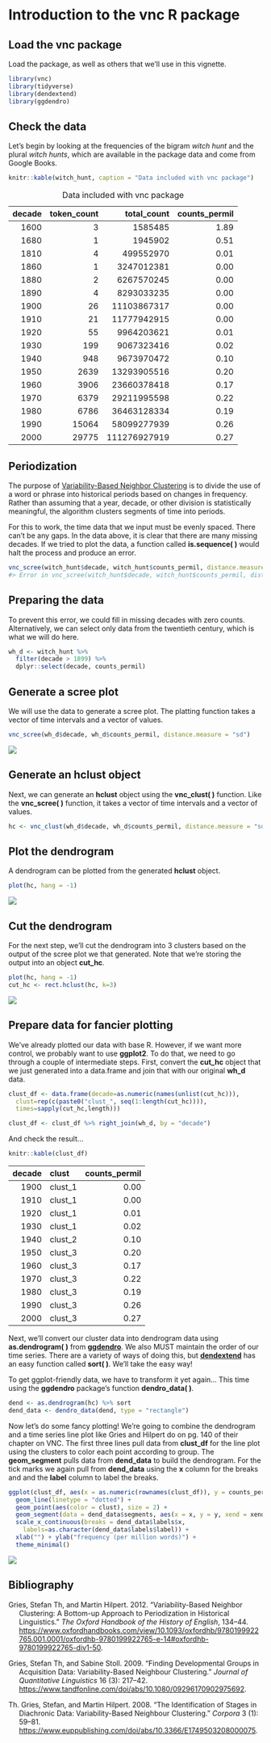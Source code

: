 # Introduction to the vnc R package

## Load the vnc package

Load the package, as well as others that we’ll use in this vignette.

``` r
library(vnc)
library(tidyverse)
library(dendextend)
library(ggdendro)
```

## Check the data

Let’s begin by looking at the frequencies of the bigram *witch hunt* and
the plural *witch hunts*, which are available in the package data and
come from Google Books.

``` r
knitr::kable(witch_hunt, caption = "Data included with vnc package")
```

<table>
<caption>
Data included with vnc package
</caption>
<thead>
<tr>
<th style="text-align:right;">
decade
</th>
<th style="text-align:right;">
token_count
</th>
<th style="text-align:right;">
total_count
</th>
<th style="text-align:right;">
counts_permil
</th>
</tr>
</thead>
<tbody>
<tr>
<td style="text-align:right;">
1600
</td>
<td style="text-align:right;">
3
</td>
<td style="text-align:right;">
1585485
</td>
<td style="text-align:right;">
1.89
</td>
</tr>
<tr>
<td style="text-align:right;">
1680
</td>
<td style="text-align:right;">
1
</td>
<td style="text-align:right;">
1945902
</td>
<td style="text-align:right;">
0.51
</td>
</tr>
<tr>
<td style="text-align:right;">
1810
</td>
<td style="text-align:right;">
4
</td>
<td style="text-align:right;">
499552970
</td>
<td style="text-align:right;">
0.01
</td>
</tr>
<tr>
<td style="text-align:right;">
1860
</td>
<td style="text-align:right;">
1
</td>
<td style="text-align:right;">
3247012381
</td>
<td style="text-align:right;">
0.00
</td>
</tr>
<tr>
<td style="text-align:right;">
1880
</td>
<td style="text-align:right;">
2
</td>
<td style="text-align:right;">
6267570245
</td>
<td style="text-align:right;">
0.00
</td>
</tr>
<tr>
<td style="text-align:right;">
1890
</td>
<td style="text-align:right;">
4
</td>
<td style="text-align:right;">
8293033235
</td>
<td style="text-align:right;">
0.00
</td>
</tr>
<tr>
<td style="text-align:right;">
1900
</td>
<td style="text-align:right;">
26
</td>
<td style="text-align:right;">
11103867317
</td>
<td style="text-align:right;">
0.00
</td>
</tr>
<tr>
<td style="text-align:right;">
1910
</td>
<td style="text-align:right;">
21
</td>
<td style="text-align:right;">
11777942915
</td>
<td style="text-align:right;">
0.00
</td>
</tr>
<tr>
<td style="text-align:right;">
1920
</td>
<td style="text-align:right;">
55
</td>
<td style="text-align:right;">
9964203621
</td>
<td style="text-align:right;">
0.01
</td>
</tr>
<tr>
<td style="text-align:right;">
1930
</td>
<td style="text-align:right;">
199
</td>
<td style="text-align:right;">
9067323416
</td>
<td style="text-align:right;">
0.02
</td>
</tr>
<tr>
<td style="text-align:right;">
1940
</td>
<td style="text-align:right;">
948
</td>
<td style="text-align:right;">
9673970472
</td>
<td style="text-align:right;">
0.10
</td>
</tr>
<tr>
<td style="text-align:right;">
1950
</td>
<td style="text-align:right;">
2639
</td>
<td style="text-align:right;">
13293905516
</td>
<td style="text-align:right;">
0.20
</td>
</tr>
<tr>
<td style="text-align:right;">
1960
</td>
<td style="text-align:right;">
3906
</td>
<td style="text-align:right;">
23660378418
</td>
<td style="text-align:right;">
0.17
</td>
</tr>
<tr>
<td style="text-align:right;">
1970
</td>
<td style="text-align:right;">
6379
</td>
<td style="text-align:right;">
29211995598
</td>
<td style="text-align:right;">
0.22
</td>
</tr>
<tr>
<td style="text-align:right;">
1980
</td>
<td style="text-align:right;">
6786
</td>
<td style="text-align:right;">
36463128334
</td>
<td style="text-align:right;">
0.19
</td>
</tr>
<tr>
<td style="text-align:right;">
1990
</td>
<td style="text-align:right;">
15064
</td>
<td style="text-align:right;">
58099277939
</td>
<td style="text-align:right;">
0.26
</td>
</tr>
<tr>
<td style="text-align:right;">
2000
</td>
<td style="text-align:right;">
29775
</td>
<td style="text-align:right;">
111276927919
</td>
<td style="text-align:right;">
0.27
</td>
</tr>
</tbody>
</table>

## Periodization

The purpose of [Variability-Based Neighbor
Clustering](https://www.oxfordhandbooks.com/view/10.1093/oxfordhb/9780199922765.001.0001/oxfordhb-9780199922765-e-14)
is to divide the use of a word or phrase into historical periods based
on changes in frequency. Rather than assuming that a year, decade, or
other division is statistically meaningful, the algorithm clusters
segments of time into periods.

For this to work, the time data that we input must be evenly spaced.
There can’t be any gaps. In the data above, it is clear that there are
many missing decades. If we tried to plot the data, a function called
**is.sequence( )** would halt the process and produce an error.

``` r
vnc_scree(witch_hunt$decade, witch_hunt$counts_permil, distance.measure = "sd")
#> Error in vnc_scree(witch_hunt$decade, witch_hunt$counts_permil, distance.measure = "sd"): It appears that your time series contains gaps or is not evenly spaced.
```

## Preparing the data

To prevent this error, we could fill in missing decades with zero
counts. Alternatively, we can select only data from the twentieth
century, which is what we will do here.

``` r
wh_d <- witch_hunt %>%
  filter(decade > 1899) %>% 
  dplyr::select(decade, counts_permil)
```

## Generate a scree plot

We will use the data to generate a scree plot. The platting function
takes a vector of time intervals and a vector of values.

``` r
vnc_scree(wh_d$decade, wh_d$counts_permil, distance.measure = "sd")
```

![](/Users/davidwestbrown/Desktop/cmu-textstat-docs/vnc/vignettes/vnc_introduction_files/figure-gfm/scree_plot-1.png)<!-- -->

## Generate an hclust object

Next, we can generate an **hclust** object using the **vnc_clust( )**
function. Like the **vnc_scree( )** function, it takes a vector of time
intervals and a vector of values.

``` r
hc <- vnc_clust(wh_d$decade, wh_d$counts_permil, distance.measure = "sd")
```

## Plot the dendrogram

A dendrogram can be plotted from the generated **hclust** object.

``` r
plot(hc, hang = -1)
```

![](/Users/davidwestbrown/Desktop/cmu-textstat-docs/vnc/vignettes/vnc_introduction_files/figure-gfm/plot-1.png)<!-- -->

## Cut the dendrogram

For the next step, we’ll cut the dendrogram into 3 clusters based on the
output of the scree plot we that generated. Note that we’re storing the
output into an object **cut_hc**.

``` r
plot(hc, hang = -1)
cut_hc <- rect.hclust(hc, k=3)
```

![](/Users/davidwestbrown/Desktop/cmu-textstat-docs/vnc/vignettes/vnc_introduction_files/figure-gfm/cut_plot-1.png)<!-- -->

## Prepare data for fancier plotting

We’ve already plotted our data with base R. However, if we want more
control, we probably want to use **ggplot2**. To do that, we need to go
through a couple of intermediate steps. First, convert the **cut_hc**
object that we just generated into a data.frame and join that with our
original **wh_d** data.

``` r
clust_df <- data.frame(decade=as.numeric(names(unlist(cut_hc))),
  clust=rep(c(paste0("clust_", seq(1:length(cut_hc)))),
  times=sapply(cut_hc,length)))

clust_df <- clust_df %>% right_join(wh_d, by = "decade")
```

And check the result…

``` r
knitr::kable(clust_df)
```

<table>
<thead>
<tr>
<th style="text-align:right;">
decade
</th>
<th style="text-align:left;">
clust
</th>
<th style="text-align:right;">
counts_permil
</th>
</tr>
</thead>
<tbody>
<tr>
<td style="text-align:right;">
1900
</td>
<td style="text-align:left;">
clust_1
</td>
<td style="text-align:right;">
0.00
</td>
</tr>
<tr>
<td style="text-align:right;">
1910
</td>
<td style="text-align:left;">
clust_1
</td>
<td style="text-align:right;">
0.00
</td>
</tr>
<tr>
<td style="text-align:right;">
1920
</td>
<td style="text-align:left;">
clust_1
</td>
<td style="text-align:right;">
0.01
</td>
</tr>
<tr>
<td style="text-align:right;">
1930
</td>
<td style="text-align:left;">
clust_1
</td>
<td style="text-align:right;">
0.02
</td>
</tr>
<tr>
<td style="text-align:right;">
1940
</td>
<td style="text-align:left;">
clust_2
</td>
<td style="text-align:right;">
0.10
</td>
</tr>
<tr>
<td style="text-align:right;">
1950
</td>
<td style="text-align:left;">
clust_3
</td>
<td style="text-align:right;">
0.20
</td>
</tr>
<tr>
<td style="text-align:right;">
1960
</td>
<td style="text-align:left;">
clust_3
</td>
<td style="text-align:right;">
0.17
</td>
</tr>
<tr>
<td style="text-align:right;">
1970
</td>
<td style="text-align:left;">
clust_3
</td>
<td style="text-align:right;">
0.22
</td>
</tr>
<tr>
<td style="text-align:right;">
1980
</td>
<td style="text-align:left;">
clust_3
</td>
<td style="text-align:right;">
0.19
</td>
</tr>
<tr>
<td style="text-align:right;">
1990
</td>
<td style="text-align:left;">
clust_3
</td>
<td style="text-align:right;">
0.26
</td>
</tr>
<tr>
<td style="text-align:right;">
2000
</td>
<td style="text-align:left;">
clust_3
</td>
<td style="text-align:right;">
0.27
</td>
</tr>
</tbody>
</table>

Next, we’ll convert our cluster data into dendrogram data using
**as.dendrogram( )** from
[**ggdendro**](https://cran.r-project.org/web/packages/ggdendro/vignettes/ggdendro.html).
We also MUST maintain the order of our time series. There are a variety
of ways of doing this, but
[**dendextend**](https://cran.r-project.org/web/packages/dendextend/vignettes/dendextend.html)
has an easy function called **sort( )**. We’ll take the easy way!

To get ggplot-friendly data, we have to transform it yet again… This
time using the **ggdendro** package’s function **dendro_data( )**.

``` r
dend <- as.dendrogram(hc) %>% sort
dend_data <- dendro_data(dend, type = "rectangle")
```

Now let’s do some fancy plotting! We’re going to combine the dendrogram
and a time series line plot like Gries and Hilpert do on pg. 140 of
their chapter on VNC. The first three lines pull data from **clust_df**
for the line plot using the clusters to color each point according to
group. The **geom_segment** pulls data from **dend_data** to build the
dendrogram. For the tick marks we again pull from **dend_data** using
the **x** column for the breaks and and the **label** column to label
the breaks.

``` r
ggplot(clust_df, aes(x = as.numeric(rownames(clust_df)), y = counts_permil)) +
  geom_line(linetype = "dotted") +
  geom_point(aes(color = clust), size = 2) +
  geom_segment(data = dend_data$segments, aes(x = x, y = y, xend = xend, yend = yend))+
  scale_x_continuous(breaks = dend_data$labels$x,
    labels=as.character(dend_data$labels$label)) +
  xlab("") + ylab("frequency (per million words)") +
  theme_minimal()
```

![](/Users/davidwestbrown/Desktop/cmu-textstat-docs/vnc/vignettes/vnc_introduction_files/figure-gfm/ggdendro-1.png)<!-- -->

## Bibliography

<div id="refs" class="references csl-bib-body hanging-indent">

<div id="ref-gries2012variability" class="csl-entry">

Gries, Stefan Th, and Martin Hilpert. 2012. “Variability-Based Neighbor
Clustering: A Bottom-up Approach to Periodization in Historical
Linguistics.” *The Oxford Handbook of the History of English*, 134–44.
<https://www.oxfordhandbooks.com/view/10.1093/oxfordhb/9780199922765.001.0001/oxfordhb-9780199922765-e-14#oxfordhb-9780199922765-div1-50>.

</div>

<div id="ref-gries2009finding" class="csl-entry">

Gries, Stefan Th, and Sabine Stoll. 2009. “Finding Developmental Groups
in Acquisition Data: Variability-Based Neighbour Clustering.” *Journal
of Quantitative Linguistics* 16 (3): 217–42.
<https://www.tandfonline.com/doi/abs/10.1080/09296170902975692>.

</div>

<div id="ref-th2008identification" class="csl-entry">

Th. Gries, Stefan, and Martin Hilpert. 2008. “The Identification of
Stages in Diachronic Data: Variability-Based Neighbour Clustering.”
*Corpora* 3 (1): 59–81.
<https://www.euppublishing.com/doi/abs/10.3366/E1749503208000075>.

</div>

</div>
